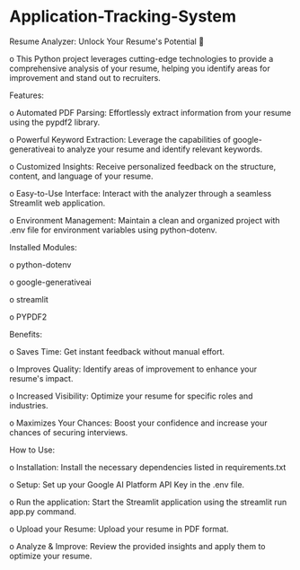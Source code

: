 # Application-Tracking-System

Resume Analyzer: Unlock Your Resume's Potential 🚀

o This Python project leverages cutting-edge technologies to provide a comprehensive analysis of your resume, helping you identify areas for improvement and stand out to recruiters.

Features:

o Automated PDF Parsing: Effortlessly extract information from your resume using the pypdf2 library.

o Powerful Keyword Extraction: Leverage the capabilities of google-generativeai to analyze your resume and identify relevant keywords.

o Customized Insights: Receive personalized feedback on the structure, content, and language of your resume.

o Easy-to-Use Interface: Interact with the analyzer through a seamless Streamlit web application.

o Environment Management: Maintain a clean and organized project with .env file for environment variables using python-dotenv.

Installed Modules:

o python-dotenv

o google-generativeai

o streamlit

o PYPDF2

Benefits:

o Saves Time: Get instant feedback without manual effort.

o Improves Quality: Identify areas of improvement to enhance your resume's impact.

o Increased Visibility: Optimize your resume for specific roles and industries.

o Maximizes Your Chances: Boost your confidence and increase your chances of securing interviews.

How to Use:

o Installation: Install the necessary dependencies listed in requirements.txt

o Setup: Set up your Google AI Platform API Key in the .env file.

o Run the application: Start the Streamlit application using the streamlit run app.py command.

o Upload your Resume: Upload your resume in PDF format.

o Analyze & Improve: Review the provided insights and apply them to optimize your resume.
